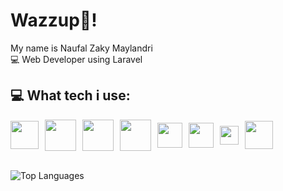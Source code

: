 # Wazzup👊!
My name is Naufal Zaky Maylandri
<br>
💻 Web Developer using Laravel

## 💻 What tech i use:
<div style="display: flex; align-items: center; gap: 10px;">
  <img src="https://cdn.worldvectorlogo.com/logos/laravel-3.svg" width="45"/>
  <img src="https://upload.wikimedia.org/wikipedia/commons/thumb/2/27/PHP-logo.svg/711px-PHP-logo.svg.png" width="50"/>
  <img src="https://www.mysql.com/common/logos/logo-mysql-170x115.png" width="50"/>
  <img src="https://cdn.worldvectorlogo.com/logos/tailwind-css-2.svg" width="50"/>
  <img src="https://cdn.worldvectorlogo.com/logos/html-1.svg" width="40"/>
  <img src="https://cdn.worldvectorlogo.com/logos/css-3.svg" width="40"/>
  <img src="https://cdn.worldvectorlogo.com/logos/figma-icon.svg" width="30"/>
  <img src="https://cdn.pixabay.com/photo/2022/01/30/13/33/github-6980894_1280.png" width="45"/>
</div>

<br>

![Top Languages](https://github-readme-stats.vercel.app/api/top-langs/?username=NaufalMayland&layout=compact&theme=radical)





<!--
**NaufalMayland/NaufalMayland** is a ✨ _special_ ✨ repository because its `README.md` (this file) appears on your GitHub profile.

Here are some ideas to get you started:

- 🔭 I’m currently working on ...
- 🌱 I’m currently learning ...
- 👯 I’m looking to collaborate on ...
- 🤔 I’m looking for help with ...
- 💬 Ask me about ...
- 📫 How to reach me: ...
- 😄 Pronouns: ...
- ⚡ Fun fact: ...
-->
